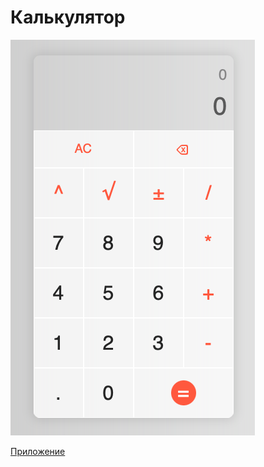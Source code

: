 # Калькулятор

![img](./README_FILES/clcltr.png)<br>

[Приложение](https://addamsv.github.io/rsschooll/calculator/)
